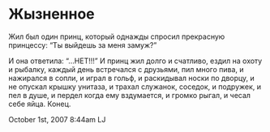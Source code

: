 # Жызненное

Жил был один принц, который однажды спросил прекрасную принцессу: “Ты
выйдешь за меня замуж?”

И она ответила: “…НЕТ!!!” И принц жил долго и счатливо, ездил на охоту и
рыбалку, каждый день встречался с друзьями, пил много пива, и нажирался
в сопли, и играл в гольф, и раскидывал носки по дворцу, и не опускал
крышку унитаза, и трахал служанок, соседок, и подружек, и пел в душе, и
пердел когда ему вздумается, и громко рыгал, и чесал себе яйца. Конец.

<span id="timestamp"> October 1st, 2007 8:44am </span> <span
class="tag">LJ</span>

